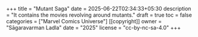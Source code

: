 +++
title = "Mutant Saga"
date = 2025-06-22T02:34:33+05:30
description = "It contains the movies revolving around mutants."
draft = true
toc = false
categories = ["Marvel Comics Universe"]
[[copyright]]
  owner = "Sāgaravarman Ladla"
  date = "2025"
  license = "cc-by-nc-sa-4.0"
+++



